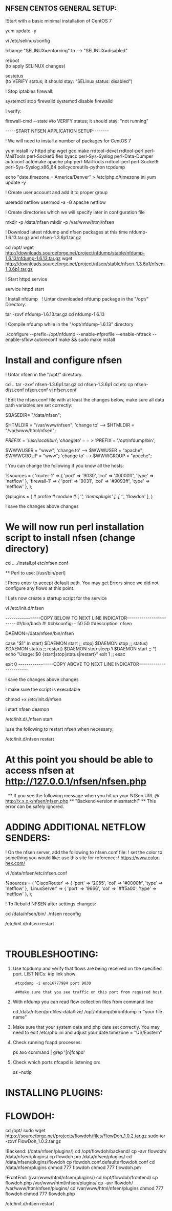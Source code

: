 ## NFSEN CENTOS GENERAL SETUP:

!Start with a basic minimal installation of CentOS 7

yum update -y 

vi /etc/selinux/config   	

!change "SELINUX=enforcing" to --> "SELINUX=disabled"

reboot  	
(to apply SELINUX changes)

sestatus	
(to VERIFY status; it should stay: "SELinux status: disabled")

! Stop iptables firewall:

systemctl stop firewalld
systemctl disable firewalld

! verify:

firewall-cmd --state		#to VERIFY status; it should stay: "not running"

-----START NFSEN APPLICATION SETUP--------

! We will need to install a number of packages for CentOS 7

yum install -y httpd php wget gcc make rrdtool-devel rrdtool-perl perl-MailTools perl-Socket6 flex byacc perl-Sys-Syslog perl-Data-Dumper autoconf automake apache php perl-MailTools rrdtool-perl perl-Socket6 perl-Sys-Syslog.x86_64 policycoreutils-python tcpdump

echo "date.timezone = America/Denver" > /etc/php.d/timezone.ini
yum update -y 

! Create user account and add it to proper group

useradd netflow
usermod -a -G apache netflow

! Create directories which we will specify later in configuration file

mkdir -p /data/nfsen
mkdir -p /var/www/html/nfsen

! Download latest nfdump and nfsen packages at this time nfdump-1.6.13.tar.gz and nfsen-1.3.6p1.tar.gz

cd /opt/
wget http://downloads.sourceforge.net/project/nfdump/stable/nfdump-1.6.13/nfdump-1.6.13.tar.gz
wget http://downloads.sourceforge.net/project/nfsen/stable/nfsen-1.3.6p1/nfsen-1.3.6p1.tar.gz

! Start httpd service

service httpd start

! Install nfdump
 
! Untar downloaded nfdump package in the "/opt/" Directory.

tar -zxvf nfdump-1.6.13.tar.gz
cd nfdump-1.6.13

! Compile nfdump while in the "/opt/nfdump-1.6.13" directory

./configure --prefix=/opt/nfdump --enable-nfprofile --enable-nftrack --enable-sflow
autoreconf
make && sudo make install

# Install and configure nfsen

! Untar nfsen in the "/opt/" directory.

cd ..
tar -zxvf nfsen-1.3.6p1.tar.gz
cd nfsen-1.3.6p1
cd etc
cp nfsen-dist.conf nfsen.conf
vi nfsen.conf

! Edit the nfsen.conf file with at least the changes below, make sure all data path variables are set correctly:

$BASEDIR= "/data/nfsen";

$HTMLDIR = "/var/www/nfsen";  'change to' --> $HTMLDIR = "/var/www/html/nfsen";

$PREFIX  = '/usr/local/bin'; 'change to' --> '$PREFIX  = '/opt/nfdump/bin';

$WWWUSER  = "www"; 'change to' --> $WWWUSER  = "apache";
$WWWGROUP = "www"; 'change to' --> $WWWGROUP = "apache";

! You can change the following if you know all the hosts:

%sources = (
    'router-1'    => { 'port' => '9030', 'col' => '#0000ff', 'type' => 'netflow' },
    'firewall-1'    => { 'port' => '9031', 'col' => '#9093ff', 'type' => 'netflow' },
);

@plugins = (
    # profile # module
    # [ '*', 'demoplugin' ],
    [ '*', 'flowdoh' ],
)

! save the changes above changes

# We will now run perl installation script to install nfsen (change directory)

cd ..
./install.pl etc/nfsen.conf

** Perl to use: [/usr/bin/perl] 

! Press enter to accept default path. You may get Errors since we did not configure any flows at this point.

! Lets now create a startup script for the service

vi /etc/init.d/nfsen

-----------------COPY BELOW TO NEXT LINE INDICATOR------------------------
#!/bin/bash
#!
#chkconfig: - 50 50
#description: nfsen

DAEMON=/data/nfsen/bin/nfsen

case "$1" in
start)
$DAEMON start
;;
stop)
$DAEMON stop
;;
status)
$DAEMON status
;;
restart)
$DAEMON stop
sleep 1
$DAEMON start
;;
*)
echo "Usage: $0 {start|stop|status|restart}"
exit 1
;;
esac

exit 0
-----------------COPY ABOVE TO NEXT LINE INDICATOR------------------------

! save the changes above changes

! make sure the script is executable

chmod +x /etc/init.d/nfsen

! start nfsen deamon

/etc/init.d/./nfsen start

!use the following to restart nfsen when necessary:

/etc/init.d/nfsen restart

# At this point you should be able to access nfsen at http://127.0.0.1/nfsen/nfsen.php
 
** If you see the following message when you hit up your NfSen URL @ http://x.x.x.x/nfsen/nfsen.php
** "Backend version missmatch!" 
** This error can be safely ignored.

# ADDING ADDITIONAL NETFLOW SENDERS:
! On the nfsen server, add the following to nfsen.conf file:
! set the color to something you would like: use this site for reference: 
! https://www.color-hex.com/

vi /data/nfsen/etc/nfsen.conf

%sources = (
'CiscoRouter'    => { 'port' => '2055', 'col' => '#0000ff', 'type' => 'netflow' },
'LinuxServer'    => { 'port' => '9666', 'col' => '#ff5a00', 'type' => 'netflow' },
);

! To Rebuild NFSEN after settings changes:

cd /data/nfsen/bin/
./nfsen reconfig

/etc/init.d/nfsen restart

 
# TROUBLESHOOTING:

1. Use tcpdump and verify that flows are being received on the specified port.
	LIST NICs:
		#ip link show

		#tcpdump -i eno16777984 port 9030
		
		##Make sure that you see traffic on this port from required host.

2. With nfdump you can read flow collection files from command line

	cd /data/nfsen/profiles-data/live/
	/opt/nfdump/bin/nfdump -r  "your file name"
	
3. Make sure that your system data and php date set correctly. You may need to edit /etc/php.ini and adjust your date.timezone = "US/Eastern"

4. Check running fcapd processes: 

	ps axo command | grep '[n]fcapd'

5. Check which ports nfcapd is listening on:

	ss -nutlp

# INSTALLING PLUGINS:

# FLOWDOH:
cd /opt/
sudo wget https://sourceforge.net/projects/flowdoh/files/FlowDoh_1.0.2.tar.gz
sudo tar -zxvf FlowDoh_1.0.2.tar.gz

!Backend: (/data/nfsen/plugins/)
	cd /opt/flowdoh/backend/
	cp -avr flowdoh/ /data/nfsen/plugins/
	cp flowdoh.pm /data/nfsen/plugins/
	cd /data/nfsen/plugins/flowdoh
	cp flowdoh.conf.defaults flowdoh.conf
	cd /data/nfsen/plugins
	chmod 777 flowdoh
	chmod 777 flowdoh.pm

!FrontEnd: (/var/www/html/nfsen/plugins/)
	cd /opt/flowdoh/frontend/
	cp flowdoh.php /var/www/html/nfsen/plugins/
	cp -avr flowdoh/ /var/www/html/nfsen/plugins/
	cd /var/www/html/nfsen/plugins
	chmod 777 flowdoh
	chmod 777 flowdoh.php

/etc/init.d/nfsen restart
